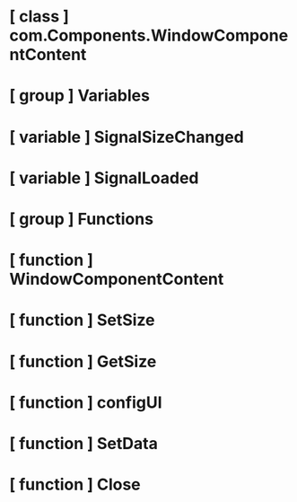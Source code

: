 # [ class ] com.Components.WindowComponentContent

# [ group ] Variables

# [ variable ] SignalSizeChanged

# [ variable ] SignalLoaded

# [ group ] Functions

# [ function ] WindowComponentContent

# [ function ] SetSize

# [ function ] GetSize

# [ function ] configUI

# [ function ] SetData

# [ function ] Close

